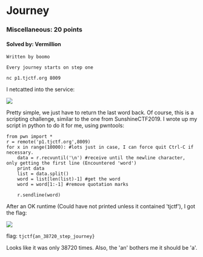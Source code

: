 # Journey
### Miscellaneous: 20 points
#### Solved by: Vermillion
```
Written by boomo

Every journey starts on step one

nc p1.tjctf.org 8009
```
I netcatted into the service:

<img src='https://cdn.discordapp.com/attachments/532350033241309226/567499203522330626/unknown.png'>

Pretty simple, we just have to return the last word back. Of course, this is a scripting challenge, similar to the one from SunshineCTF2019. I wrote up my script in python to do it for me, using pwntools:
```
from pwn import *
r = remote('p1.tjctf.org',8009)
for x in range(10000): #lots just in case, I can force quit Ctrl-C if necessary.
	data = r.recvuntil('\n') #receive until the newline character, only getting the first line (Encountered 'word')
	print data
	list = data.split()
	word = list[len(list)-1] #get the word
	word = word[1:-1] #remove quotation marks
	
	r.sendline(word)
```
After an OK runtime (Could have not printed unless it contained 'tjctf'), I got the flag:

<img src='https://cdn.discordapp.com/attachments/532350033241309226/567500416942866472/unknown.png'>

flag: `tjctf{an_38720_step_journey}`

Looks like it was only 38720 times. Also, the 'an' bothers me it should be 'a'.

